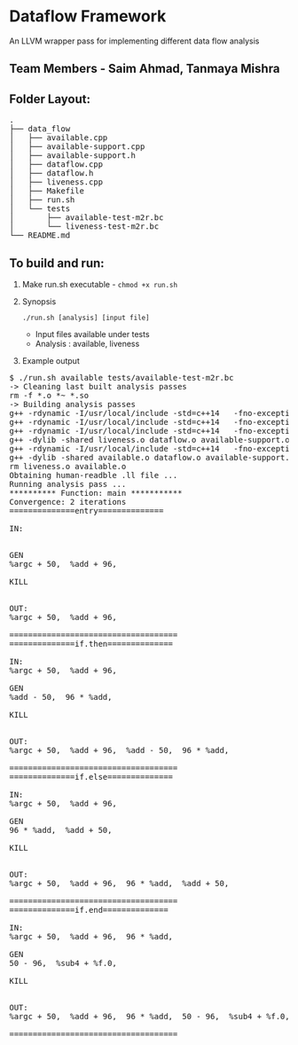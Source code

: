 # Dataflow Framework
An LLVM wrapper pass for implementing different data flow analysis 

## Team Members - Saim Ahmad, Tanmaya Mishra

## Folder Layout:
<pre>
.
├── data_flow
│   ├── available.cpp
│   ├── available-support.cpp
│   ├── available-support.h
│   ├── dataflow.cpp
│   ├── dataflow.h
│   ├── liveness.cpp
│   ├── Makefile
│   ├── run.sh
│   └── tests
│       ├── available-test-m2r.bc
│       └── liveness-test-m2r.bc
└── README.md
</pre>

## To build and run:

1. Make run.sh executable - `chmod +x run.sh`
2. Synopsis

    `./run.sh [analysis] [input file]`
    
    - Input files available under tests 
    - Analysis : available, liveness
   
3. Example output

<pre>
$ ./run.sh available tests/available-test-m2r.bc
-> Cleaning last built analysis passes
rm -f *.o *~ *.so
-> Building analysis passes
g++ -rdynamic -I/usr/local/include -std=c++14   -fno-exceptions -D_GNU_SOURCE -D_DEBUG -D__STDC_CONSTANT_MACROS -D__STDC_FORMAT_MACROS -D__STDC_LIMIT_MACROS -I/usr/local/include/ -g -O0 -fPIC   -c -o dataflow.o dataflow.cpp
g++ -rdynamic -I/usr/local/include -std=c++14   -fno-exceptions -D_GNU_SOURCE -D_DEBUG -D__STDC_CONSTANT_MACROS -D__STDC_FORMAT_MACROS -D__STDC_LIMIT_MACROS -I/usr/local/include/ -g -O0 -fPIC   -c -o available-support.o available-support.cpp
g++ -rdynamic -I/usr/local/include -std=c++14   -fno-exceptions -D_GNU_SOURCE -D_DEBUG -D__STDC_CONSTANT_MACROS -D__STDC_FORMAT_MACROS -D__STDC_LIMIT_MACROS -I/usr/local/include/ -g -O0 -fPIC   -c -o liveness.o liveness.cpp
g++ -dylib -shared liveness.o dataflow.o available-support.o -o liveness.so
g++ -rdynamic -I/usr/local/include -std=c++14   -fno-exceptions -D_GNU_SOURCE -D_DEBUG -D__STDC_CONSTANT_MACROS -D__STDC_FORMAT_MACROS -D__STDC_LIMIT_MACROS -I/usr/local/include/ -g -O0 -fPIC   -c -o available.o available.cpp
g++ -dylib -shared available.o dataflow.o available-support.o -o available.so
rm liveness.o available.o
Obtaining human-readble .ll file ...
Running analysis pass ...
********** Function: main ***********
Convergence: 2 iterations
==============entry==============

IN: 


GEN
%argc + 50,  %add + 96,  

KILL


OUT: 
%argc + 50,  %add + 96,  

====================================
==============if.then==============

IN: 
%argc + 50,  %add + 96,  

GEN
%add - 50,  96 * %add,  

KILL


OUT: 
%argc + 50,  %add + 96,  %add - 50,  96 * %add,  

====================================
==============if.else==============

IN: 
%argc + 50,  %add + 96,  

GEN
96 * %add,  %add + 50,  

KILL


OUT: 
%argc + 50,  %add + 96,  96 * %add,  %add + 50,  

====================================
==============if.end==============

IN: 
%argc + 50,  %add + 96,  96 * %add,  

GEN
50 - 96,  %sub4 + %f.0,  

KILL


OUT: 
%argc + 50,  %add + 96,  96 * %add,  50 - 96,  %sub4 + %f.0,  

====================================
</pre>
